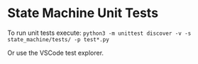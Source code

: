 # State Machine Unit Tests
To run unit tests execute: `python3 -m unittest discover -v -s state_machine/tests/ -p test*.py`

Or use the VSCode test explorer.